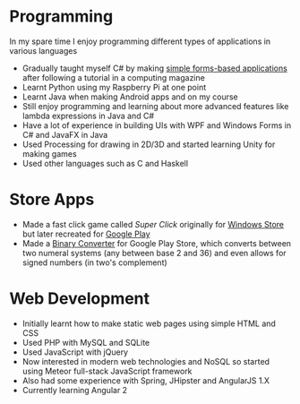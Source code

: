 # Programming
In my spare time I enjoy programming different types of applications in various languages
* Gradually taught myself C# by making [simple forms-based applications](http://ruebzkuebz.ruben9922.co.uk/programs/myprograms) after following a tutorial in a computing magazine
* Learnt Python using my Raspberry Pi at one point
* Learnt Java when making Android apps and on my course
* Still enjoy programming and learning about more advanced features like lambda expressions in Java and C#
* Have a lot of experience in building UIs with WPF and Windows Forms in C# and JavaFX in Java
* Used Processing for drawing in 2D/3D and started learning Unity for making games
* Used other languages such as C and Haskell

# Store Apps
* Made a fast click game called *Super Click* originally for [Windows Store](https://www.microsoft.com/en-us/store/p/super-click/9wzdncrfjtrq) but later recreated for [Google Play](https://play.google.com/store/apps/details?id=com.ruben9922.superclick)
* Made a [Binary Converter](https://play.google.com/store/apps/details?id=com.ruben9922.binaryconverter) for Google Play Store, which converts between two numeral systems (any between base 2 and 36) and even allows for signed numbers (in two's complement)

# Web Development
* Initially learnt how to make static web pages using simple HTML and CSS
* Used PHP with MySQL and SQLite
* Used JavaScript with jQuery
* Now interested in modern web technologies and NoSQL so started using Meteor full-stack JavaScript framework
* Also had some experience with Spring, JHipster and AngularJS 1.X
* Currently learning Angular 2
